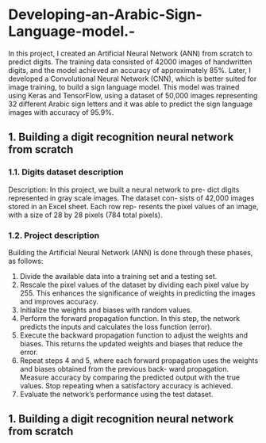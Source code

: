 # Developing-an-Arabic-Sign-Language-model.-
In this project, I created an Artificial Neural Network (ANN) from scratch to predict digits. The training data consisted of 42000
images of handwritten digits, and the model achieved an accuracy of approximately 85%.
Later, I developed a Convolutional Neural Network (CNN), which is better suited for image training, to build a sign language
model. This model was trained using Keras and TensorFlow, using a dataset of 50,000 images representing 32 different Arabic sign
letters and it was able to predict the sign language images with accuracy of 95.9%.

## 1. Building a digit recognition neural network from scratch
### 1.1. Digits dataset description
Description: In this project, we built a neural network to pre-
dict digits represented in gray scale images. The dataset con-
sists of 42,000 images stored in an Excel sheet. Each row rep-
resents the pixel values of an image, with a size of 28 by 28
pixels (784 total pixels).
### 1.2. Project description
Building the Artificial Neural
Network (ANN) is done through these phases, as follows:
1. Divide the available data into a training set and a testing
set.
2. Rescale the pixel values of the dataset by dividing each
pixel value by 255. This enhances the significance of
weights in predicting the images and improves accuracy.
3. Initialize the weights and biases with random values.
4. Perform the forward propagation function. In this step, the
network predicts the inputs and calculates the loss function
(error).
5. Execute the backward propagation function to adjust the
weights and biases. This returns the updated weights and
biases that reduce the error.
6. Repeat steps 4 and 5, where each forward propagation uses
the weights and biases obtained from the previous back-
ward propagation. Measure accuracy by comparing the
predicted output with the true values. Stop repeating when
a satisfactory accuracy is achieved.
7. Evaluate the network’s performance using the test dataset.

## 1. Building a digit recognition neural network from scratch














